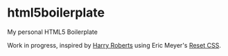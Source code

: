 html5boilerplate
================

My personal HTML5 Boilerplate

Work in progress, inspired by [Harry Roberts](http://csswizardry.com/2011/01/the-real-html5-boilerplate/) using 
Eric Meyer's [Reset CSS](http://meyerweb.com/eric/tools/css/reset/). 
